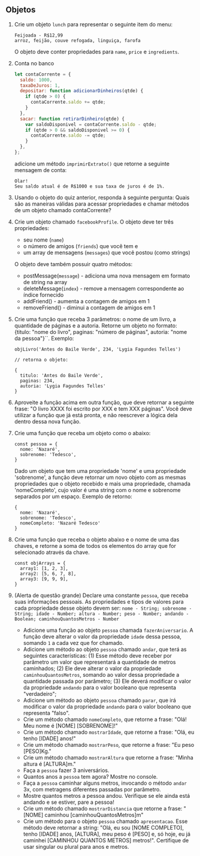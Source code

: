 ## Objetos

1. Crie um objeto `lunch` para representar o seguinte item do menu:

    ```
    Feijoada - R$12,99
    arroz, feijão, couve refogada, linguiça, farofa
    ```

    O objeto deve conter propriedades para `name`, `price` e `ingredients`.

1. Conta no banco
    ```javascript
    let contaCorrente = {
      saldo: 1000,
      taxaDeJuros: 1,
      depositar: function adicionarDinheiros(qtde) {
        if (qtde > 0) {
          contaCorrente.saldo += qtde;
        }
      },
      sacar: function retirarDinheiro(qtde) {
        var saldoDisponivel = contaCorrente.saldo - qtde;
        if (qtde > 0 && saldoDisponivel >= 0) {
          contaCorrente.saldo -= qtde;
        }
      },
    };
    ```

    adicione um método `imprimirExtrato()` que retorne a seguinte mensagem de conta:

    ```
    Olar!
    Seu saldo atual é de R$1000 e sua taxa de juros é de 1%.
    ```

1. Usando o objeto do quiz anterior, responda à seguinte pergunta: Quais são as maneiras válidas para acessar propriedades e chamar métodos de um objeto chamado contaCorrente?

1. Crie um objeto chamado `facebookProfile`. O objeto deve ter três propriedades:
    - seu nome (`name`)
    - o número de amigos (`friends`) que você tem e
    - um array de mensagens (`messages`) que você postou (como strings)

    O objeto deve também possuir quatro métodos:
    - postMessage(`message`) - adiciona uma nova mensagem em formato de string na array
    - deleteMessage(`index`) - remove a mensagem correspondente ao índice fornecido
    - addFriend() - aumenta a contagem de amigos em 1
    - removeFriend() - diminui a contagem de amigos em 1

1. Crie uma função que receba 3 parâmetros: o nome de um livro, a quantidade de páginas e a autoria. Retorne um objeto no formato: {titulo: "nome do livro", paginas: "número de páginas", autoria: "nome da pessoa"}``. Exemplo: 

    ```
    objLivro('Antes do Baile Verde', 234, 'Lygia Fagundes Telles') 

    // retorna o objeto:

    {
      titulo: 'Antes do Baile Verde', 
      paginas: 234,
      autoria: 'Lygia Fagundes Telles'
    }
    ```

1. Aproveite a função acima em outra função, que deve retornar a seguinte frase: "O livro XXXX foi escrito por XXX e tem XXX páginas". Você deve utilizar a função que já está pronta, e não reescrever a lógica dela dentro dessa nova função.

1. Crie uma função que receba um objeto como o abaixo:
    ```
    const pessoa = {
      nome: 'Nazaré',
      sobrenome: 'Tedesco',
    }
    ```
    Dado um objeto que tem uma propriedade 'nome' e uma propriedade 'sobrenome', a função deve retornar um novo objeto com as mesmas propriedades que o objeto recebido e mais uma propriedade, chamada 'nomeCompleto', cujo valor é uma string com o nome e sobrenome separados por um espaço. Exemplo de retorno:
    ```
    {
      nome: 'Nazaré',
      sobrenome: 'Tedesco',
      nomeCompleto: 'Nazaré Tedesco'
    }
    ```

1. Crie uma função que receba o objeto abaixo e o nome de uma das chaves, e retorne a soma de todos os elementos do array que for selecionado através da chave.
    ```
    const objArrays = {
      array1: [1, 2, 3],
      array2: [5, 6, 7, 8],
      array3: [9, 9, 9],
    }
    ```

1. (Alerta de questão grande) Declare uma constante `pessoa`, que receba suas informações pessoais. As propriedades e tipos de valores para cada propriedade desse objeto devem ser: `nome - String; sobrenome - String; idade - Number; altura - Number; peso - Number; andando - Boolean; caminhouQuantosMetros - Number`
    - Adicione uma função ao objeto `pessoa` chamada `fazerAniversario`. A função deve alterar o valor da propriedade `idade` dessa pessoa, somando `1` a cada vez que for chamado.
    - Adicione um método ao objeto `pessoa` chamado `andar`, que terá as seguintes características: (1) Esse método deve receber por parâmetro um valor que representará a quantidade de metros caminhados; (2) Ele deve alterar o valor da propriedade `caminhouQuantosMetros`, somando ao valor dessa propriedade a quantidade passada por parâmetro; (3) Ele deverá modificar o valor da propriedade `andando` para o valor booleano que representa "verdadeiro";
    - Adicione um método ao objeto `pessoa` chamado `parar`, que irá modificar o valor da propriedade `andando` para o valor booleano que representa "falso".
    - Crie um método chamado `nomeCompleto`, que retorne a frase: "Olá! Meu nome é [NOME] [SOBRENOME]!"
    - Crie um método chamado `mostrarIdade`, que retorne a frase: "Olá, eu tenho [IDADE] anos!"
    - Crie um método chamado `mostrarPeso`, que retorne a frase: "Eu peso [PESO]Kg."
    - Crie um método chamado `mostrarAltura` que retorne a frase: "Minha altura é [ALTURA]m."
    - Faça a `pessoa` fazer 3 aniversários.
    - Quantos anos a `pessoa` tem agora? Mostre no console.
    - Faça a `pessoa` caminhar alguns metros, invocando o método `andar` 3x, com metragens diferentes passadas por parâmetro.
    - Mostre quantos metros a pessoa andou. Verifique se ele ainda está andando e se estiver, pare a pessoa!
    - Crie um método chamado `mostrarDistancia` que retorne a frase: "[NOME] caminhou [caminhouQuantosMetros]m"
    - Crie um método para o objeto `pessoa` chamado `apresentacao`. Esse método deve retornar a string: "Olá, eu sou [NOME COMPLETO], tenho [IDADE] anos, [ALTURA], meu peso é [PESO] e, só hoje, eu já caminhei [CAMINHOU QUANTOS METROS] metros!". Certifique de usar singular ou plural para anos e metros.
